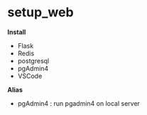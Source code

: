 # setup_web

**Install**
- Flask
- Redis
- postgresql
- pgAdmin4
- VSCode

**Alias**
- pgAdmin4 : run pgadmin4 on local server
